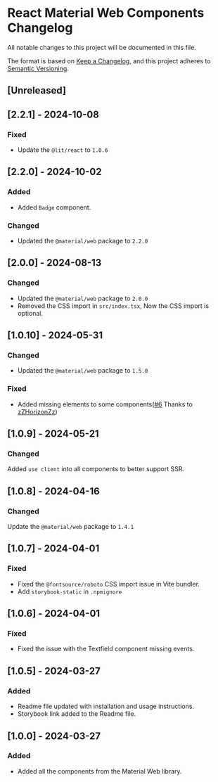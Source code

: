 # React Material Web Components Changelog

All notable changes to this project will be documented in this file.

The format is based on [Keep a Changelog](https://keepachangelog.com/en/1.0.0/),
and this project adheres to [Semantic Versioning](https://semver.org/spec/v2.0.0.html).

## [Unreleased]

## [2.2.1] - 2024-10-08

### Fixed

-   Update the `@lit/react` to `1.0.6`

## [2.2.0] - 2024-10-02

### Added

-   Added `Badge` component.

### Changed

-   Updated the `@material/web` package to `2.2.0`

## [2.0.0] - 2024-08-13

### Changed

-   Updated the `@material/web` package to `2.0.0`
-   Removed the CSS import in `src/index.tsx`, Now the CSS import is optional.

## [1.0.10] - 2024-05-31

### Changed

-   Updated the `@material/web` package to `1.5.0`

### Fixed

-   Added missing elements to some components([#6](https://github.com/anthonyleung-dev/react-material-web/pull/6) Thanks to [zZHorizonZz](https://github.com/zZHorizonZz))

## [1.0.9] - 2024-05-21

### Changed

Added `use client` into all components to better support SSR.

## [1.0.8] - 2024-04-16

### Changed

Update the `@material/web` package to `1.4.1`

## [1.0.7] - 2024-04-01

### Fixed

-   Fixed the `@fontsource/roboto` CSS import issue in Vite bundler.
-   Add `storybook-static` in `.npmignore`

## [1.0.6] - 2024-04-01

### Fixed

-   Fixed the issue with the Textfield component missing events.

## [1.0.5] - 2024-03-27

### Added

-   Readme file updated with installation and usage instructions.
-   Storybook link added to the Readme file.

## [1.0.0] - 2024-03-27

### Added

-   Added all the components from the Material Web library.
